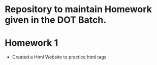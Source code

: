 # Repository to maintain Homework given in the DOT Batch.

# Homework 1
 - Created a Html Website to practice html tags.
